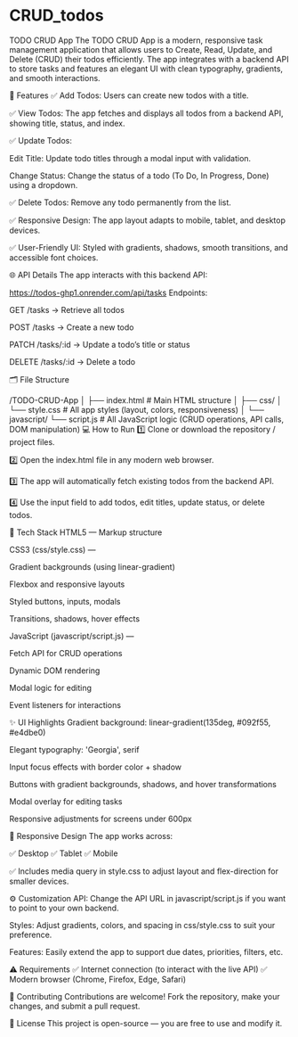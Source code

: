 # CRUD_todos
TODO CRUD App
The TODO CRUD App is a modern, responsive task management application that allows users to Create, Read, Update, and Delete (CRUD) their todos efficiently. The app integrates with a backend API to store tasks and features an elegant UI with clean typography, gradients, and smooth interactions.

🚀 Features
✅ Add Todos: Users can create new todos with a title.

✅ View Todos: The app fetches and displays all todos from a backend API, showing title, status, and index.

✅ Update Todos:

Edit Title: Update todo titles through a modal input with validation.

Change Status: Change the status of a todo (To Do, In Progress, Done) using a dropdown.

✅ Delete Todos: Remove any todo permanently from the list.

✅ Responsive Design: The app layout adapts to mobile, tablet, and desktop devices.

✅ User-Friendly UI: Styled with gradients, shadows, smooth transitions, and accessible font choices.

🌐 API Details
The app interacts with this backend API:

https://todos-ghp1.onrender.com/api/tasks
Endpoints:

GET /tasks → Retrieve all todos

POST /tasks → Create a new todo

PATCH /tasks/:id → Update a todo’s title or status

DELETE /tasks/:id → Delete a todo

🗂 File Structure

/TODO-CRUD-App
│
├── index.html               # Main HTML structure
│
├── css/
│   └── style.css             # All app styles (layout, colors, responsiveness)
│
└── javascript/
    └── script.js             # All JavaScript logic (CRUD operations, API calls, DOM manipulation)
💻 How to Run
1️⃣ Clone or download the repository / project files.

2️⃣ Open the index.html file in any modern web browser.

3️⃣ The app will automatically fetch existing todos from the backend API.

4️⃣ Use the input field to add todos, edit titles, update status, or delete todos.

📌 Tech Stack
HTML5 — Markup structure

CSS3 (css/style.css) —

Gradient backgrounds (using linear-gradient)

Flexbox and responsive layouts

Styled buttons, inputs, modals

Transitions, shadows, hover effects

JavaScript (javascript/script.js) —

Fetch API for CRUD operations

Dynamic DOM rendering

Modal logic for editing

Event listeners for interactions

✨ UI Highlights
Gradient background: linear-gradient(135deg, #092f55, #e4dbe0)

Elegant typography: 'Georgia', serif

Input focus effects with border color + shadow

Buttons with gradient backgrounds, shadows, and hover transformations

Modal overlay for editing tasks

Responsive adjustments for screens under 600px

📱 Responsive Design
The app works across:

✅ Desktop
✅ Tablet
✅ Mobile

✅ Includes media query in style.css to adjust layout and flex-direction for smaller devices.

⚙️ Customization
API: Change the API URL in javascript/script.js if you want to point to your own backend.

Styles: Adjust gradients, colors, and spacing in css/style.css to suit your preference.

Features: Easily extend the app to support due dates, priorities, filters, etc.

⚠️ Requirements
✅ Internet connection (to interact with the live API)
✅ Modern browser (Chrome, Firefox, Edge, Safari)

🤝 Contributing
Contributions are welcome! Fork the repository, make your changes, and submit a pull request.

📌 License
This project is open-source — you are free to use and modify it.